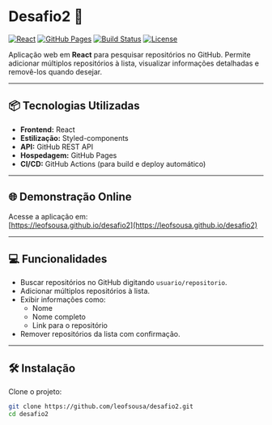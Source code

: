 # Desafio2 🚀

[![React](https://img.shields.io/badge/React-19.1.1-blue?logo=react&logoColor=white)](https://reactjs.org/) 
[![GitHub Pages](https://img.shields.io/badge/GitHub%20Pages-deployed-blue)](https://leofsousa.github.io/desafio2)
[![Build Status](https://img.shields.io/github/actions/workflow/status/leofsousa/desafio2/deploy.yml?branch=main&logo=github&label=build)](https://github.com/leofsousa/desafio2/actions)
[![License](https://img.shields.io/badge/License-MIT-green)](https://opensource.org/licenses/MIT)

Aplicação web em **React** para pesquisar repositórios no GitHub. Permite adicionar múltiplos repositórios à lista, visualizar informações detalhadas e removê-los quando desejar.

---

## 📦 Tecnologias Utilizadas

- **Frontend:** React
- **Estilização:** Styled-components
- **API:** GitHub REST API
- **Hospedagem:** GitHub Pages
- **CI/CD:** GitHub Actions (para build e deploy automático)

---

## 🌐 Demonstração Online

Acesse a aplicação em:  
[https://leofsousa.github.io/desafio2](https://leofsousa.github.io/desafio2)

---

## 💻 Funcionalidades

- Buscar repositórios no GitHub digitando `usuario/repositorio`.
- Adicionar múltiplos repositórios à lista.
- Exibir informações como:
  - Nome
  - Nome completo
  - Link para o repositório
- Remover repositórios da lista com confirmação.

---

## 🛠️ Instalação

Clone o projeto:

```bash
git clone https://github.com/leofsousa/desafio2.git
cd desafio2
